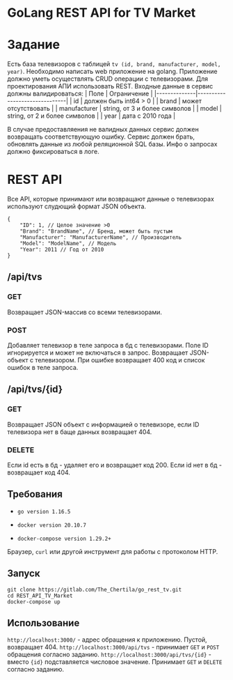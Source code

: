 # **GoLang REST API for TV Market**
# **Задание**
Есть база телевизоров с таблицей `tv (id, brand, manufacturer, model, year)`. Необходимо написать web приложение на golang.
Приложение должно уметь осуществлять CRUD операции с телевизорами. Для проектирования АПИ использовать REST. Входные данные в сервис должны валидироваться:
| Поле         | Ограничение                   |
|--------------|-------------------------------|
| id           | должен быть int64 > 0         |
| brand        | может отсутствовать           |
| manufacturer | string, от 3 и более символов |
| model        | string, от 2 и более символов |
| year         | дата с 2010 года              |

В случае предоставляения не валидных данных сервис должен возвращать соответствующую ошибку. Сервис должен брать, обновлять данные из любой реляционной SQL базы. Инфо о запросах должно фиксироваться в логе.
# **REST API**
Все API, которые принимают или возвращают данные о телевизорах используют слудющий формат JSON объекта.
```
{
    "ID": 1, // Целое значение >0
    "Brand": "BrandName", // Бренд, может быть пустым
    "Manufacturer": "ManufacturerName", // Производитель
    "Model": "ModelName", // Модель
    "Year": 2011 // Год от 2010
}
```
## **/api/tvs**
### **GET**
Возвращает JSON-массив со всеми телевизорами.
### **POST**
Добавляет телевизор в теле запроса в бд с телевизорами. Поле ID игнорируется и может не включаться в запрос. Возвращает JSON-объект с телевизором. При ошибке возвращает 400 код и список ошибок в теле запроса.
## **/api/tvs/{id}**
### **GET**
Возвращает JSON объект с информацией о телевизоре, если ID телевизора нет в баще данных возвращает 404.
### **DELETE**
Если id есть в бд - удаляет его и возвращает код 200. Если id нет в бд - возвращает код 404.
## Требования
* `go version 1.16.5`

* `docker version 20.10.7`

* `docker-compose version 1.29.2+`

Браузер, `curl` или другой инструмент для работы с протоколом HTTP.

## Запуск
```
git clone https://gitlab.com/The_Chertila/go_rest_tv.git
cd REST_API_TV_Market
docker-compose up
```

## Использование

`http://localhost:3000/` - адрес обращения к приложению. Пустой, возвращает 404.
`http://localhost:3000/api/tvs` - принимает `GET` и `POST` обращения согласно заданию.
`http://localhost:3000/api/tvs/{id}` - вместо `{id}` подставляется числовое значение. Принимает `GET` и `DELETE` согласно заданию.